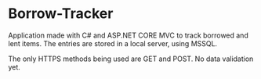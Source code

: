 # Borrow-Tracker
Application made with C# and ASP.NET CORE MVC to track borrowed and lent items.
The entries are stored in a local server, using MSSQL.

The only HTTPS methods being used are GET and POST. No data validation yet.

